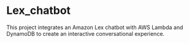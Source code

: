 # Lex_chatbot
This project integrates an Amazon Lex chatbot with AWS Lambda and DynamoDB to create an interactive conversational experience.
